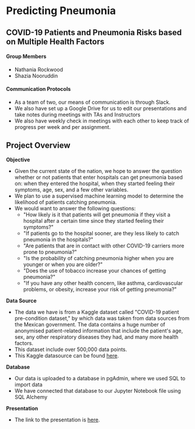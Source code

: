 # Predicting Pneumonia
## COVID-19 Patients and Pneumonia Risks based on Multiple Health Factors

#### Group Members
- Nathania Rockwood
- Shazia Nooruddin

#### Communication Protocols
- As a team of two, our means of communication is through Slack.
- We also have set up a Google Drive for us to edit our presentations and take notes during meetings with TAs and Instructors
- We also have weekly check in meetings with each other to keep track of progress per week and per assignment.

## Project Overview
**Objective**
- Given the current state of the nation, we hope to answer the question whether or not patients that enter hospitals can get pneumonia based on: when they entered the hospital, when they started feeling their symptoms, age, sex, and a few other variables.
- We plan to use a supervised machine learning model to determine the likelihood of patients catching pneumonia.
- We would want to answer the following questions:
  - "How likely is it that patients will get pneumonia if they visit a hospital after a certain time since they started feeling their symptoms?"
  - "If patients go to the hospital sooner, are they less likely to catch pneumonia in the hospitals?"
  - "Are patients that are in contact with other COVID-19 carriers more prone to pneumonia?"
  - "Is the probability of catching pneumonia higher when you are younger or when you are older?"
  - "Does the use of tobacco increase your chances of getting pneumonia?"
  - "If you have any other health concern, like asthma, cardiovascular problems, or obesity, increase your risk of getting pneumonia?"

**Data Source**
- The data we have is from a Kaggle dataset called "COVID-19 patient pre-condition dataset," by which data was taken from data sources from the Mexican government. The data contains a huge number of anonymised patient-related information that include the patient's age, sex, any other respiratory diseases they had, and many more health factors.
- This dataset include over 500,000 data points.
- This Kaggle datasource can be found [here](https://www.kaggle.com/tanmoyx/covid19-patient-precondition-dataset?select=covid.csv).

**Database**
- Our data is uploaded to a database in pgAdmin, where we used SQL to import data
- We have connected that database to our Jupyter Notebook file using SQL Alchemy

**Presentation**
- The link to the presentation is [here](https://docs.google.com/presentation/d/1KHt8QmYePNy9SOjz3oqtWnLoiJhlV-bDcjrLjKONqHI/edit?usp=sharing).

